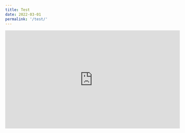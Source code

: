 ```yaml
---
title: Test
date: 2022-03-01
permalink: '/test/'
---
```


<iframe width="560" height="315" src="https://www.youtube.com/embed/videoseries?list=PLXEbtjyc9YS63eAsnJ0_3AWjC7lVFOFHh" title="YouTube video player" frameborder="0" allow="accelerometer; autoplay; clipboard-write; encrypted-media; gyroscope; picture-in-picture" allowfullscreen></iframe>

